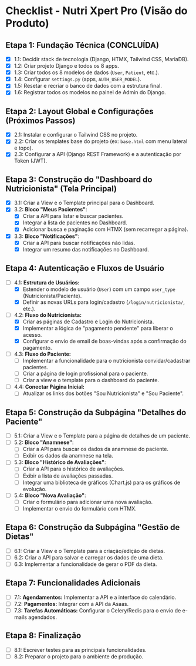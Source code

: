 # Checklist - Nutri Xpert Pro (Visão do Produto)

## Etapa 1: Fundação Técnica (CONCLUÍDA)

- [x] 1.1: Decidir stack de tecnologia (Django, HTMX, Tailwind CSS, MariaDB).
- [x] 1.2: Criar projeto Django e todos os 8 apps.
- [x] 1.3: Criar todos os 8 modelos de dados (`User`, `Patient`, etc.).
- [x] 1.4: Configurar `settings.py` (apps, `AUTH_USER_MODEL`).
- [x] 1.5: Resetar e recriar o banco de dados com a estrutura final.
- [x] 1.6: Registrar todos os modelos no painel de Admin do Django.

## Etapa 2: Layout Global e Configurações (Próximos Passos)

- [x] 2.1: Instalar e configurar o Tailwind CSS no projeto.
- [x] 2.2: Criar os templates base do projeto (ex: `base.html` com menu lateral e topo).
- [x] 2.3: Configurar a API (Django REST Framework) e a autenticação por Token (JWT).

## Etapa 3: Construção do "Dashboard do Nutricionista" (Tela Principal)

- [x] 3.1: Criar a View e o Template principal para o Dashboard.
- [x] 3.2: **Bloco "Meus Pacientes"**:
    - [x] Criar a API para listar e buscar pacientes.
    - [x] Integrar a lista de pacientes no Dashboard.
    - [x] Adicionar busca e paginação com HTMX (sem recarregar a página).
- [x] 3.3: **Bloco "Notificações"**:
    - [x] Criar a API para buscar notificações não lidas.
    - [x] Integrar um resumo das notificações no Dashboard.

## Etapa 4: Autenticação e Fluxos de Usuário

- [ ] 4.1: **Estrutura de Usuários:**
    - [x] Estender o modelo de usuário (`User`) com um campo `user_type` (Nutricionista/Paciente).
    - [x] Definir as novas URLs para login/cadastro (`/login/nutricionista/`, etc.).
- [ ] 4.2: **Fluxo do Nutricionista:**
    - [x] Criar as páginas de Cadastro e Login do Nutricionista.
    - [x] Implementar a lógica de "pagamento pendente" para liberar o acesso.
    - [x] Configurar o envio de email de boas-vindas após a confirmação do pagamento.
- [ ] 4.3: **Fluxo do Paciente:**
    - [ ] Implementar a funcionalidade para o nutricionista convidar/cadastrar pacientes.
    - [ ] Criar a página de login profissional para o paciente.
    - [ ] Criar a view e o template para o dashboard do paciente.
- [ ] 4.4: **Conectar Página Inicial:**
    - [ ] Atualizar os links dos botões "Sou Nutricionista" e "Sou Paciente".

## Etapa 5: Construção da Subpágina "Detalhes do Paciente"

- [ ] 5.1: Criar a View e o Template para a página de detalhes de um paciente.
- [ ] 5.2: **Bloco "Anamnese"**:
    - [ ] Criar a API para buscar os dados da anamnese do paciente.
    - [ ] Exibir os dados da anamnese na tela.
- [ ] 5.3: **Bloco "Histórico de Avaliações"**:
    - [ ] Criar a API para o histórico de avaliações.
    - [ ] Exibir a lista de avaliações passadas.
    - [ ] Integrar uma biblioteca de gráficos (Chart.js) para os gráficos de evolução.
- [ ] 5.4: **Bloco "Nova Avaliação"**:
    - [ ] Criar o formulário para adicionar uma nova avaliação.
    - [ ] Implementar o envio do formulário com HTMX.

## Etapa 6: Construção da Subpágina "Gestão de Dietas"

- [ ] 6.1: Criar a View e o Template para a criação/edição de dietas.
- [ ] 6.2: Criar a API para salvar e carregar os dados de uma dieta.
- [ ] 6.3: Implementar a funcionalidade de gerar o PDF da dieta.

## Etapa 7: Funcionalidades Adicionais

- [ ] 7.1: **Agendamentos:** Implementar a API e a interface do calendário.
- [ ] 7.2: **Pagamentos:** Integrar com a API da Asaas.
- [ ] 7.3: **Tarefas Automáticas:** Configurar o Celery/Redis para o envio de e-mails agendados.

## Etapa 8: Finalização

- [ ] 8.1: Escrever testes para as principais funcionalidades.
- [ ] 8.2: Preparar o projeto para o ambiente de produção.